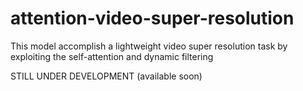 # attention-video-super-resolution
This model accomplish a lightweight video super resolution task by exploiting the self-attention and dynamic filtering

STILL UNDER DEVELOPMENT (available soon)
